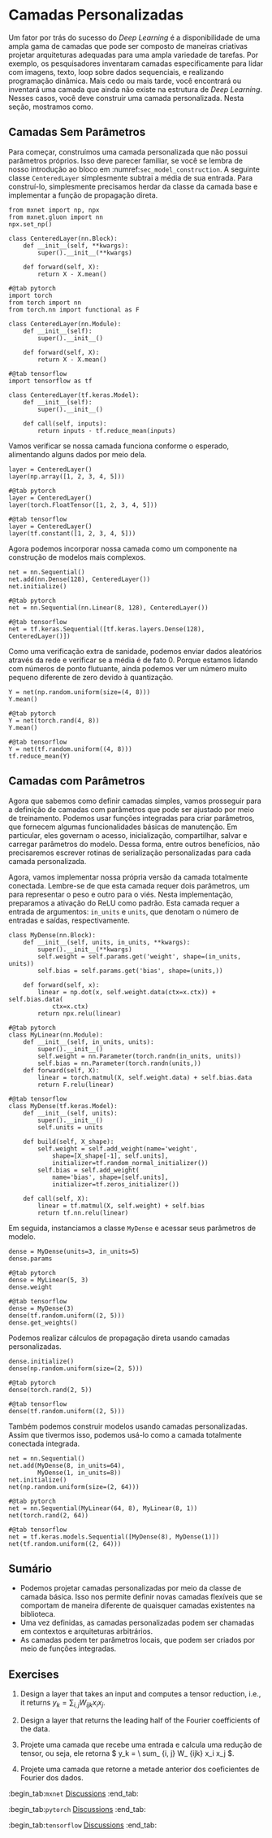 # Camadas Personalizadas

Um fator por trás do sucesso do *Deep Learning*
é a disponibilidade de uma ampla gama de camadas
que pode ser composto de maneiras criativas
projetar arquiteturas adequadas
para uma ampla variedade de tarefas.
Por exemplo, os pesquisadores inventaram camadas
especificamente para lidar com imagens, texto,
loop sobre dados sequenciais,
e
realizando programação dinâmica.
Mais cedo ou mais tarde, você encontrará ou inventará
uma camada que ainda não existe na estrutura de *Deep Learning*.
Nesses casos, você deve construir uma camada personalizada.
Nesta seção, mostramos como.

## Camadas Sem Parâmetros

Para começar, construímos uma camada personalizada
que não possui parâmetros próprios.
Isso deve parecer familiar, se você se lembra de nosso
introdução ao bloco em :numref:`sec_model_construction`.
A seguinte classe `CenteredLayer` simplesmente
subtrai a média de sua entrada.
Para construí-lo, simplesmente precisamos herdar
da classe da camada base e implementar a função de propagação direta.

```{.python .input}
from mxnet import np, npx
from mxnet.gluon import nn
npx.set_np()

class CenteredLayer(nn.Block):
    def __init__(self, **kwargs):
        super().__init__(**kwargs)

    def forward(self, X):
        return X - X.mean()
```

```{.python .input}
#@tab pytorch
import torch
from torch import nn
from torch.nn import functional as F

class CenteredLayer(nn.Module):
    def __init__(self):
        super().__init__()

    def forward(self, X):
        return X - X.mean()
```

```{.python .input}
#@tab tensorflow
import tensorflow as tf

class CenteredLayer(tf.keras.Model):
    def __init__(self):
        super().__init__()

    def call(self, inputs):
        return inputs - tf.reduce_mean(inputs)
```

Vamos verificar se nossa camada funciona conforme o esperado, alimentando alguns dados por meio dela.

```{.python .input}
layer = CenteredLayer()
layer(np.array([1, 2, 3, 4, 5]))
```

```{.python .input}
#@tab pytorch
layer = CenteredLayer()
layer(torch.FloatTensor([1, 2, 3, 4, 5]))
```

```{.python .input}
#@tab tensorflow
layer = CenteredLayer()
layer(tf.constant([1, 2, 3, 4, 5]))
```

Agora podemos incorporar nossa camada como um componente
na construção de modelos mais complexos.

```{.python .input}
net = nn.Sequential()
net.add(nn.Dense(128), CenteredLayer())
net.initialize()
```

```{.python .input}
#@tab pytorch
net = nn.Sequential(nn.Linear(8, 128), CenteredLayer())
```

```{.python .input}
#@tab tensorflow
net = tf.keras.Sequential([tf.keras.layers.Dense(128), CenteredLayer()])
```

Como uma verificação extra de sanidade, podemos enviar dados aleatórios
através da rede e verificar se a média é de fato 0.
Porque estamos lidando com números de ponto flutuante,
ainda podemos ver um número muito pequeno diferente de zero
devido à quantização.

```{.python .input}
Y = net(np.random.uniform(size=(4, 8)))
Y.mean()
```

```{.python .input}
#@tab pytorch
Y = net(torch.rand(4, 8))
Y.mean()
```

```{.python .input}
#@tab tensorflow
Y = net(tf.random.uniform((4, 8)))
tf.reduce_mean(Y)
```

## Camadas com Parâmetros

Agora que sabemos como definir camadas simples,
vamos prosseguir para a definição de camadas com parâmetros
que pode ser ajustado por meio de treinamento.
Podemos usar funções integradas para criar parâmetros, que
fornecem algumas funcionalidades básicas de manutenção.
Em particular, eles governam o acesso, inicialização,
compartilhar, salvar e carregar parâmetros do modelo.
Dessa forma, entre outros benefícios, não precisaremos escrever
rotinas de serialização personalizadas para cada camada personalizada.

Agora, vamos implementar nossa própria versão da camada totalmente conectada.
Lembre-se de que esta camada requer dois parâmetros,
um para representar o peso e outro para o viés.
Nesta implementação, preparamos a ativação do ReLU como padrão.
Esta camada requer a entrada de argumentos: `in_units` e `units`, que
denotam o número de entradas e saídas, respectivamente.

```{.python .input}
class MyDense(nn.Block):
    def __init__(self, units, in_units, **kwargs):
        super().__init__(**kwargs)
        self.weight = self.params.get('weight', shape=(in_units, units))
        self.bias = self.params.get('bias', shape=(units,))

    def forward(self, x):
        linear = np.dot(x, self.weight.data(ctx=x.ctx)) + self.bias.data(
            ctx=x.ctx)
        return npx.relu(linear)
```

```{.python .input}
#@tab pytorch
class MyLinear(nn.Module):
    def __init__(self, in_units, units):
        super().__init__()
        self.weight = nn.Parameter(torch.randn(in_units, units))
        self.bias = nn.Parameter(torch.randn(units,))
    def forward(self, X):
        linear = torch.matmul(X, self.weight.data) + self.bias.data
        return F.relu(linear)
```

```{.python .input}
#@tab tensorflow
class MyDense(tf.keras.Model):
    def __init__(self, units):
        super().__init__()
        self.units = units

    def build(self, X_shape):
        self.weight = self.add_weight(name='weight',
            shape=[X_shape[-1], self.units],
            initializer=tf.random_normal_initializer())
        self.bias = self.add_weight(
            name='bias', shape=[self.units],
            initializer=tf.zeros_initializer())

    def call(self, X):
        linear = tf.matmul(X, self.weight) + self.bias
        return tf.nn.relu(linear)
```

Em seguida, instanciamos a classe `MyDense`
e acessar seus parâmetros de modelo.

```{.python .input}
dense = MyDense(units=3, in_units=5)
dense.params
```

```{.python .input}
#@tab pytorch
dense = MyLinear(5, 3)
dense.weight
```

```{.python .input}
#@tab tensorflow
dense = MyDense(3)
dense(tf.random.uniform((2, 5)))
dense.get_weights()
```

Podemos realizar cálculos de propagação direta usando camadas personalizadas.

```{.python .input}
dense.initialize()
dense(np.random.uniform(size=(2, 5)))
```

```{.python .input}
#@tab pytorch
dense(torch.rand(2, 5))
```

```{.python .input}
#@tab tensorflow
dense(tf.random.uniform((2, 5)))
```

Também podemos construir modelos usando camadas personalizadas.
Assim que tivermos isso, podemos usá-lo como a camada totalmente conectada integrada.

```{.python .input}
net = nn.Sequential()
net.add(MyDense(8, in_units=64),
        MyDense(1, in_units=8))
net.initialize()
net(np.random.uniform(size=(2, 64)))
```

```{.python .input}
#@tab pytorch
net = nn.Sequential(MyLinear(64, 8), MyLinear(8, 1))
net(torch.rand(2, 64))
```

```{.python .input}
#@tab tensorflow
net = tf.keras.models.Sequential([MyDense(8), MyDense(1)])
net(tf.random.uniform((2, 64)))
```

## Sumário


* Podemos projetar camadas personalizadas por meio da classe de camada básica. Isso nos permite definir novas camadas flexíveis que se comportam de maneira diferente de quaisquer camadas existentes na biblioteca.
* Uma vez definidas, as camadas personalizadas podem ser chamadas em contextos e arquiteturas arbitrários.
* As camadas podem ter parâmetros locais, que podem ser criados por meio de funções integradas.


## Exercises

1. Design a layer that takes an input and computes a tensor reduction,
   i.e., it returns $y_k = \sum_{i, j} W_{ijk} x_i x_j$.
2. Design a layer that returns the leading half of the Fourier coefficients of the data.

3. Projete uma camada que recebe uma entrada e calcula uma redução de tensor,
    ou seja, ele retorna $ y_k = \ sum_ {i, j} W_ {ijk} x_i x_j $.
4. Projete uma camada que retorne a metade anterior dos coeficientes de Fourier dos dados.

:begin_tab:`mxnet`
[Discussions](https://discuss.d2l.ai/t/58)
:end_tab:

:begin_tab:`pytorch`
[Discussions](https://discuss.d2l.ai/t/59)
:end_tab:

:begin_tab:`tensorflow`
[Discussions](https://discuss.d2l.ai/t/279)
:end_tab:
<!--stackedit_data:
eyJoaXN0b3J5IjpbMjAwMjcwMDU5OCw2MzczMzk3NTZdfQ==
-->